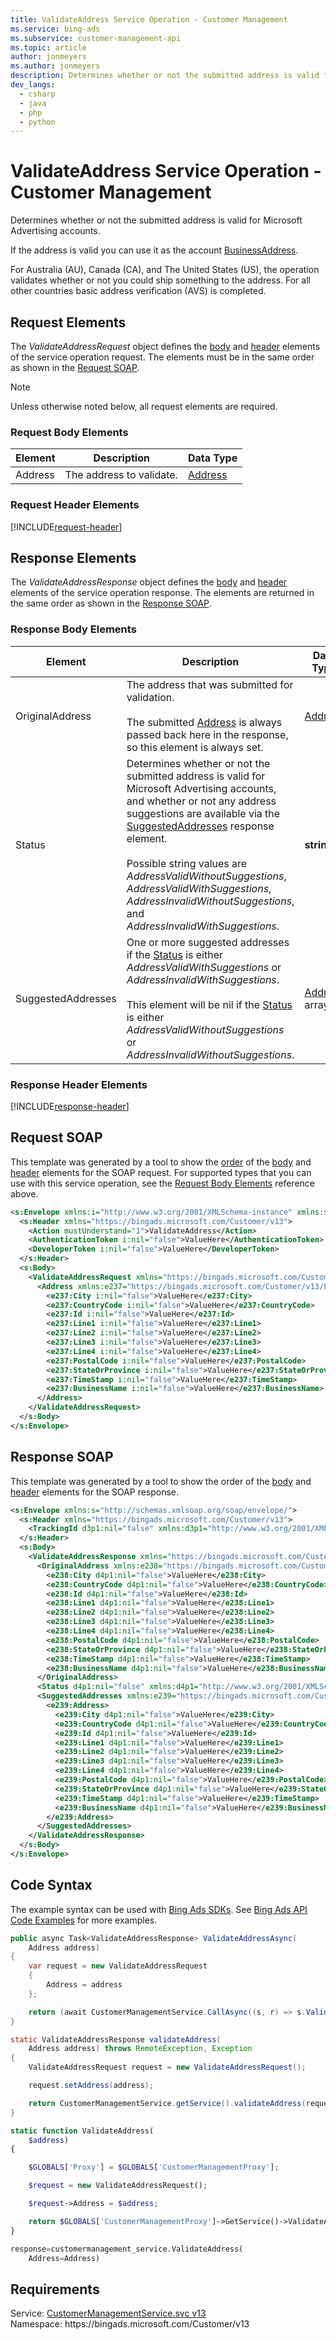 ```yaml
---
title: ValidateAddress Service Operation - Customer Management
ms.service: bing-ads
ms.subservice: customer-management-api
ms.topic: article
author: jonmeyers
ms.author: jonmeyers
description: Determines whether or not the submitted address is valid for Microsoft Advertising accounts.
dev_langs: 
  - csharp
  - java
  - php
  - python
---
```

# ValidateAddress Service Operation - Customer Management
Determines whether or not the submitted address is valid for Microsoft Advertising accounts. 

If the address is valid you can use it as the account [BusinessAddress](advertiseraccount.md#businessaddress). 

For Australia (AU), Canada (CA), and The United States (US), the operation validates whether or not you could ship something to the address. For all other countries basic address verification (AVS) is completed. 

## <a name="request"></a>Request Elements
The *ValidateAddressRequest* object defines the [body](#request-body) and [header](#request-header) elements of the service operation request. The elements must be in the same order as shown in the [Request SOAP](#request-soap). 

> [!NOTE]
> Unless otherwise noted below, all request elements are required.

### <a name="request-body"></a>Request Body Elements

|Element|Description|Data Type|
|-----------|---------------|-------------|
|<a name="address"></a>Address|The address to validate.|[Address](address.md)|

### <a name="request-header"></a>Request Header Elements
[!INCLUDE[request-header](./includes/request-header.md)]

## <a name="response"></a>Response Elements
The *ValidateAddressResponse* object defines the [body](#response-body) and [header](#response-header) elements of the service operation response. The elements are returned in the same order as shown in the [Response SOAP](#response-soap).

### <a name="response-body"></a>Response Body Elements

|Element|Description|Data Type|
|-----------|---------------|-------------|
|<a name="originaladdress"></a>OriginalAddress|The address that was submitted for validation.<br/><br/>The submitted [Address](#address) is always passed back here in the response, so this element is always set.|[Address](address.md)|
|<a name="status"></a>Status|Determines whether or not the submitted address is valid for Microsoft Advertising accounts, and whether or not any address suggestions are available via the [SuggestedAddresses](#suggestedaddresses) response element.<br/><br/>Possible string values are *AddressValidWithoutSuggestions*, *AddressValidWithSuggestions*, *AddressInvalidWithoutSuggestions*, and *AddressInvalidWithSuggestions*.|**string**|
|<a name="suggestedaddresses"></a>SuggestedAddresses|One or more suggested addresses if the [Status](#status) is either *AddressValidWithSuggestions* or *AddressInvalidWithSuggestions*.<br/><br/>This element will be nil if the [Status](#status) is either *AddressValidWithoutSuggestions* or *AddressInvalidWithoutSuggestions*.|[Address](address.md) array|

### <a name="response-header"></a>Response Header Elements
[!INCLUDE[response-header](./includes/response-header.md)]

## <a name="request-soap"></a>Request SOAP
This template was generated by a tool to show the [order](../guides/services-protocol.md#element-order) of the [body](#request-body) and [header](#request-header) elements for the SOAP request. For supported types that you can use with this service operation, see the [Request Body Elements](#request-body) reference above.

```xml
<s:Envelope xmlns:i="http://www.w3.org/2001/XMLSchema-instance" xmlns:s="http://schemas.xmlsoap.org/soap/envelope/">
  <s:Header xmlns="https://bingads.microsoft.com/Customer/v13">
    <Action mustUnderstand="1">ValidateAddress</Action>
    <AuthenticationToken i:nil="false">ValueHere</AuthenticationToken>
    <DeveloperToken i:nil="false">ValueHere</DeveloperToken>
  </s:Header>
  <s:Body>
    <ValidateAddressRequest xmlns="https://bingads.microsoft.com/Customer/v13">
      <Address xmlns:e237="https://bingads.microsoft.com/Customer/v13/Entities" i:nil="false">
        <e237:City i:nil="false">ValueHere</e237:City>
        <e237:CountryCode i:nil="false">ValueHere</e237:CountryCode>
        <e237:Id i:nil="false">ValueHere</e237:Id>
        <e237:Line1 i:nil="false">ValueHere</e237:Line1>
        <e237:Line2 i:nil="false">ValueHere</e237:Line2>
        <e237:Line3 i:nil="false">ValueHere</e237:Line3>
        <e237:Line4 i:nil="false">ValueHere</e237:Line4>
        <e237:PostalCode i:nil="false">ValueHere</e237:PostalCode>
        <e237:StateOrProvince i:nil="false">ValueHere</e237:StateOrProvince>
        <e237:TimeStamp i:nil="false">ValueHere</e237:TimeStamp>
        <e237:BusinessName i:nil="false">ValueHere</e237:BusinessName>
      </Address>
    </ValidateAddressRequest>
  </s:Body>
</s:Envelope>
```

## <a name="response-soap"></a>Response SOAP
This template was generated by a tool to show the order of the [body](#response-body) and [header](#response-header) elements for the SOAP response.

```xml
<s:Envelope xmlns:s="http://schemas.xmlsoap.org/soap/envelope/">
  <s:Header xmlns="https://bingads.microsoft.com/Customer/v13">
    <TrackingId d3p1:nil="false" xmlns:d3p1="http://www.w3.org/2001/XMLSchema-instance">ValueHere</TrackingId>
  </s:Header>
  <s:Body>
    <ValidateAddressResponse xmlns="https://bingads.microsoft.com/Customer/v13">
      <OriginalAddress xmlns:e238="https://bingads.microsoft.com/Customer/v13/Entities" d4p1:nil="false" xmlns:d4p1="http://www.w3.org/2001/XMLSchema-instance">
        <e238:City d4p1:nil="false">ValueHere</e238:City>
        <e238:CountryCode d4p1:nil="false">ValueHere</e238:CountryCode>
        <e238:Id d4p1:nil="false">ValueHere</e238:Id>
        <e238:Line1 d4p1:nil="false">ValueHere</e238:Line1>
        <e238:Line2 d4p1:nil="false">ValueHere</e238:Line2>
        <e238:Line3 d4p1:nil="false">ValueHere</e238:Line3>
        <e238:Line4 d4p1:nil="false">ValueHere</e238:Line4>
        <e238:PostalCode d4p1:nil="false">ValueHere</e238:PostalCode>
        <e238:StateOrProvince d4p1:nil="false">ValueHere</e238:StateOrProvince>
        <e238:TimeStamp d4p1:nil="false">ValueHere</e238:TimeStamp>
        <e238:BusinessName d4p1:nil="false">ValueHere</e238:BusinessName>
      </OriginalAddress>
      <Status d4p1:nil="false" xmlns:d4p1="http://www.w3.org/2001/XMLSchema-instance">ValueHere</Status>
      <SuggestedAddresses xmlns:e239="https://bingads.microsoft.com/Customer/v13/Entities" d4p1:nil="false" xmlns:d4p1="http://www.w3.org/2001/XMLSchema-instance">
        <e239:Address>
          <e239:City d4p1:nil="false">ValueHere</e239:City>
          <e239:CountryCode d4p1:nil="false">ValueHere</e239:CountryCode>
          <e239:Id d4p1:nil="false">ValueHere</e239:Id>
          <e239:Line1 d4p1:nil="false">ValueHere</e239:Line1>
          <e239:Line2 d4p1:nil="false">ValueHere</e239:Line2>
          <e239:Line3 d4p1:nil="false">ValueHere</e239:Line3>
          <e239:Line4 d4p1:nil="false">ValueHere</e239:Line4>
          <e239:PostalCode d4p1:nil="false">ValueHere</e239:PostalCode>
          <e239:StateOrProvince d4p1:nil="false">ValueHere</e239:StateOrProvince>
          <e239:TimeStamp d4p1:nil="false">ValueHere</e239:TimeStamp>
          <e239:BusinessName d4p1:nil="false">ValueHere</e239:BusinessName>
        </e239:Address>
      </SuggestedAddresses>
    </ValidateAddressResponse>
  </s:Body>
</s:Envelope>
```

## <a name="example"></a>Code Syntax
The example syntax can be used with [Bing Ads SDKs](../guides/client-libraries.md). See [Bing Ads API Code Examples](../guides/code-examples.md) for more examples.
```csharp
public async Task<ValidateAddressResponse> ValidateAddressAsync(
	Address address)
{
	var request = new ValidateAddressRequest
	{
		Address = address
	};

	return (await CustomerManagementService.CallAsync((s, r) => s.ValidateAddressAsync(r), request));
}
```
```java
static ValidateAddressResponse validateAddress(
	Address address) throws RemoteException, Exception
{
	ValidateAddressRequest request = new ValidateAddressRequest();

	request.setAddress(address);

	return CustomerManagementService.getService().validateAddress(request);
}
```
```php
static function ValidateAddress(
	$address)
{

	$GLOBALS['Proxy'] = $GLOBALS['CustomerManagementProxy'];

	$request = new ValidateAddressRequest();

	$request->Address = $address;

	return $GLOBALS['CustomerManagementProxy']->GetService()->ValidateAddress($request);
}
```
```python
response=customermanagement_service.ValidateAddress(
	Address=Address)
```

## Requirements
Service: [CustomerManagementService.svc v13](https://clientcenter.api.bingads.microsoft.com/Api/CustomerManagement/v13/CustomerManagementService.svc)  
Namespace: https\://bingads.microsoft.com/Customer/v13  


